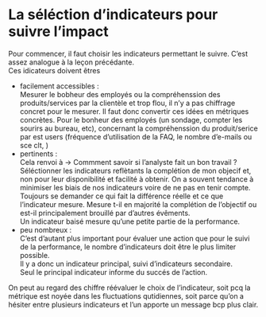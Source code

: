 # La séléction d’indicateurs pour suivre l’impact
Pour commencer, il faut choisir les indicateurs permettant le suivre. C’est assez analogue à la leçon précédante.  
Ces idicateurs doivent êtres 
* facilement accessibles :   
  Mesurer le bobheur des employés ou la compréhenssion des produits/services par la clientèle et trop flou, il n’y a pas chiffrage concret pour le mesurer. Il faut donc convertir ces idées en métriques concrètes. Pour le bonheur des employés (un sondage, compter les sourirs au bureau, etc), concernant la compréhenssion du produit/serice par est users (fréquence d’utilisation de la FAQ, le nombre d’e-mails ou sce clt, )
* pertinents :  
  Cela renvoi à -> Commment savoir si l’analyste fait un bon travail ?  
  Séléctionner les indicateurs reflètants la complétion de mon objecif et, non pour leur disponibilité et facilité à obtenir. On a souvent tendance à minimiser les biais de nos indicateurs voire de ne pas en tenir compte.  
  Toujours se demander ce qui fait la différence réelle et ce que l’indicateur mesure. Mesure t-il en majorité la complétion de l’objectif ou est-il principalement brouillé par d’autres évêments.  
  Un indicateur baisé mesure qu’une petite partie de la performance.
* peu nombreux :  
  C’est d’autant plus important pour évaluer une action que pour le suivi de la performance, le nombre d’indicateurs doit être le plus limiter possible.  
  Il y a donc un indicateur principal, suivi d’indicateurs secondaire.  
  Seul le principal indicateur informe du succés de l’action. 

On peut au regard des chiffre réévaluer le choix de l’indicateur, soit pcq la métrique est noyée dans les fluctuations qutidiennes, soit parce qu’on a hésiter entre plusieurs indicateurs et l’un apporte un message bcp plus clair. 
